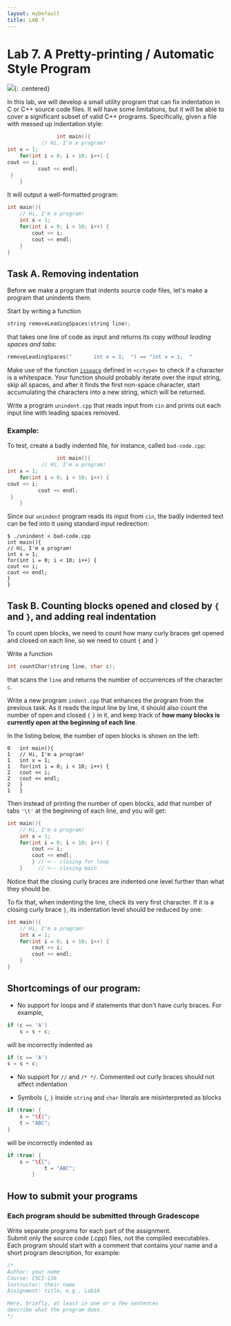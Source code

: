 ```yaml
---  
layout: myDefault  
title: LAB 7  
---      
```

  
# Lab 7. A Pretty-printing / Automatic Style Program

![](https://i.imgur.com/mzGdpPJ.png){: .centered}

In this lab, we will develop a small utility program that can fix indentation in C or C++ source code files.
It will have some limitations, but it will be able to cover a significant subset of valid C++ programs.
Specifically, given a file with messed up indentation style:
  
```c++
                int main(){ 
           // Hi, I'm a program!
int x = 1; 
    for(int i = 0; i < 10; i++) {
cout << i;
          cout << endl;
 }
    }
```

It will output a well-formatted program: 

```c++
int main(){
    // Hi, I'm a program!
    int x = 1; 
    for(int i = 0; i < 10; i++) {
        cout << i;
        cout << endl;
    } 
}     
```

## Task A. Removing indentation

Before we make a program that indents source code files, let's make a program that unindents them.

Start by writing a function 
```c++
string removeLeadingSpaces(string line);
```
that takes one line of code as input and returns its copy *without leading spaces and tabs*:

```c++
removeLeadingSpaces("       int x = 1;  ") == "int x = 1;  "
```

Make use of the function [`isspace`](http://www.cplusplus.com/reference/cctype/isspace/) defined in `<cctype>` 
to check if a character is a whitespace. Your function should probably iterate over the input string, skip all spaces,
and after it finds the first non-space character, start accumulating the characters into a new string, which will be returned.

Write a program `unindent.cpp` that reads input from `cin` and prints out each input line with leading spaces removed.

### Example:

To test, create a badly indented file, for instance, called `bad-code.cpp`:
```c++
                int main(){
           // Hi, I'm a program!
int x = 1; 
    for(int i = 0; i < 10; i++) {
cout << i;
          cout << endl;
 }
    }
```
Since our `unindent` program reads its input from `cin`, the badly indented text can be fed into it using standard input redirection:
```
$ ./unindent < bad-code.cpp
int main(){
// Hi, I'm a program!
int x = 1; 
for(int i = 0; i < 10; i++) {
cout << i;
cout << endl;
}
}
```

## Task B. Counting blocks opened and closed by `{` and  `}`, and adding real indentation

To count open blocks, we need to count how many curly braces get opened and closed on each line, so we need to count `{` and `}`

Write a function

```c++
int countChar(string line, char c);
```
that scans the `line` and returns the number of occurrences of the character `c`.

Write a new program `indent.cpp` that enhances the program from the previous task. As it reads the input line by line,
it should also count the number of open and closed `{` `}` in it, and keep track of **how many blocks is currently open at the beginning of each line**.

In the listing below, the number of open blocks is shown on the left:
```
0   int main(){
1   // Hi, I'm a program!
1   int x = 1; 
1   for(int i = 0; i < 10; i++) {
2   cout << i;
2   cout << endl;
2   }
1   }
```

Then instead of printing the number of open blocks, add that number of tabs `'\t'` at the beginning of each line, and you will get:

```c++
int main(){
    // Hi, I'm a program!
    int x = 1; 
    for(int i = 0; i < 10; i++) {
        cout << i;
        cout << endl;
        } // <-- closing for loop
    }     // <-- closing main
```
Notice that the closing curly braces are indented one level further than what they should be. 

To fix that, when indenting the line, check its very first character. If it is a closing curly brace `}`, 
its indentation level should be reduced by one:

```c++
int main(){
    // Hi, I'm a program!
    int x = 1; 
    for(int i = 0; i < 10; i++) {
        cout << i;
        cout << endl;
    } 
}     
```

## Shortcomings of our program:

- No support for loops and if statements that don't have curly braces. For example,

```c++
if (c == 'A')
    s = s + c;
```
will be incorrectly indented as 
```c++
if (c == 'A')
s = s + c;
```
- No support for `//` and  `/* */`. Commented out curly braces should not affect indentation

- Symbols `{`, `}` inside `string` and `char` literals are misinterpreted as blocks

```c++
if (true) {
    s = "\{{";
    t = "ABC";
}
```
will be incorrectly indented as 
```c++
if (true) {
    s = "\{{";
            t = "ABC";
        }
```

## How to submit your programs

### Each program should be submitted through Gradescope

Write separate programs for each part of the assignment.   
Submit only the source code (.cpp) files, not the compiled executables.     
Each program should start with a comment that contains your name and a short program description, for example:

```c++
/*
Author: your name
Course: CSCI-136
Instructor: their name
Assignment: title, e.g., Lab1A

Here, briefly, at least in one or a few sentences
describe what the program does.
*/
```

<br />


